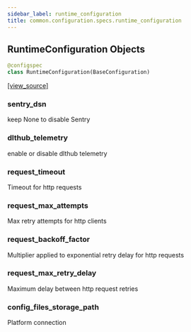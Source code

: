 ```yaml
---
sidebar_label: runtime_configuration
title: common.configuration.specs.runtime_configuration
---
```


## RuntimeConfiguration Objects

```python
@configspec
class RuntimeConfiguration(BaseConfiguration)
```

[[view_source]](https://github.com/dlt-hub/dlt/blob/f0690715274590fc4cacf1165e3661aaa7af1c15/dlt/common/configuration/specs/runtime_configuration.py#L15)

### sentry\_dsn

keep None to disable Sentry

### dlthub\_telemetry

enable or disable dlthub telemetry

### request\_timeout

Timeout for http requests

### request\_max\_attempts

Max retry attempts for http clients

### request\_backoff\_factor

Multiplier applied to exponential retry delay for http requests

### request\_max\_retry\_delay

Maximum delay between http request retries

### config\_files\_storage\_path

Platform connection

